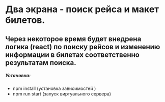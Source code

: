 # Два экрана - поиск рейса и макет билетов. 
## Через некоторое время будет внедрена логика (react) по поиску рейсов и изменению информации в билетах соответственно результатам поиска. 

##### Установка:
- npm install (установка зависимостей )
- npm run start (запуск виртуального сервера)

